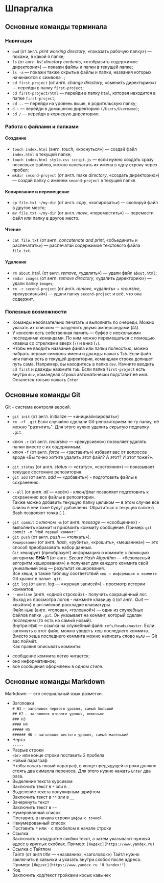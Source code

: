 # Шпаргалка

## Основные команды терминала

### Навигация
* ```pwd``` (от англ. *print working directory*, «показать рабочую папку») — покажи, в какой я папке;
* ```ls``` (от англ. *list directory contents*, «отобразить содержимое директории») — покажи файлы и папки в текущей папке;
* ```ls -a``` — покажи также скрытые файлы и папки, названия которых начинаются с символа ```.```;
* ```cd first-project``` (от англ. *change directory*, «сменить директорию») — перейди в папку ```first-project```;
* ```cd first-project/html``` — перейди в папку ```html```, которая находится в папке ```first-project```;
* ```cd ..``` — перейди на уровень выше, в родительскую папку;
* ```d ~``` — перейди в домашнюю директорию ```(/Users/Username)```;
* ```cd /``` — перейди в корневую директорию.
### Работа с файлами и папками
#### Создание
* ```touch index.html``` (англ. *touch*, «коснуться») — создай файл ```index.html``` в текущей папке;
* ```touch index.html style.css script.js``` — если нужно создать сразу несколько файлов, можно напечатать их имена в одну строку через пробел;
* ```mkdir second-project``` (от англ. make *directory*, «создать директорию») — создай папку с именем ```second-project``` в текущей папке.
#### Копирование и перемещение
* ```cp file.txt ~/my-dir``` (от англ. *copy*, «копировать») — скопируй файл в другое место;
* ```mv file.txt ~/my-dir``` (от англ. *move*, «переместить») — перемести файл или папку в другое место.
#### Чтение
* ```cat file.txt``` (от англ. *concatenate and print*, «объединить и распечатать») — распечатай содержимое текстового файла ```file.txt```.
#### Удаление
* ```rm about.html``` (от англ. *remove*, «удалить») — удали файл ```about.html```;
* ```rmdir images``` (от англ. *remove directory*, «удалить директорию») — удали папку ```images```;
* ```rm -r second-project``` (от англ. *remove*, «удалить» + *recursive*, «рекурсивный») — удали папку ```second-project``` и всё, что она содержит.
### Полезные возможности
* Команды необязательно печатать и выполнять по очереди. Можно указать их списком — разделить двумя амперсандами (```&&```).
* У консоли есть собственная память — буфер с несколькими последними командами. По ним можно перемещаться с помощью клавиш со стрелками вверх (```↑```) и вниз (```↓```).
* Чтобы не вводить название файла или папки полностью, можно набрать первые символы имени и дважды нажать ```Tab```. Если файл или папка есть в текущей директории, командная строка допишет путь сама.
Например, вы находитесь в папке ```dev```. Начните вводить ```cd first``` и дважды нажмите ```Tab```. Если папка ```first-project``` есть внутри ```dev```, командная строка автоматически подставит её имя. Останется только нажать ```Enter```.


## Основные команды Git

Git - система контроля версий.

* ```git init``` (от англ. initialize — «инициализировать»)
* ```rm -rf .git``` Если случайно сделали Git-репозиторием не ту папку, её можно "разгитить". Для этого нужно удалить скрытую подпапку ```.git```.
- ключ ```-r``` (от англ. *recursive* — «рекурсивно») позволяет удалять папки вместе с их содержимым;
- ключ ```-f``` (от англ. *force* — «заставить») избавит вас от вопросов вроде «Вы точно хотите удалить этот файл? А этот? И этот тоже?».
* ```git status``` (от англ. *status* — «статус», «состояние») — показывает текущее состояние репозитория.
* ```git add``` (от англ. *add* — «добавить») - подготовить файлы к сохранению.
- ```--all``` (от англ. *all* — «всё») - ключ/флаг позволяет подготовить к сохранению все файлы в репозитории. <br>
Также можно добавить текущую папку целиком — в этом случае все файлы в ней тоже будут добавлены. Обратиться к текущей папке в Bash позволяет точка (```.```).
* ```git commit``` c ключом ```-m``` (от англ. *message* — «сообщение») - выполнить коммит и присвоить коммиту сообщение.
Пример: ```git commit -m ‘Мой первый коммит!’```
* ```git push``` (от англ. *push* — «толкать»). <br>
```Хеширование``` (от англ. *hash*, «рубить», «крошить», «мешанина») — это способ преобразовать набор данных. <br>
```Git``` хеширует (преобразует) информацию о коммите с помощью алгоритма **SHA-1** (от англ. *Secure Hash Algorithm* — «безопасный алгоритм хеширования») и получает для каждого коммита свой уникальный хеш — результат хеширования. <br>
Все хеши, а также таблицу соответствий ```хеш → информация о коммите``` Git хранит в папке ```.git```.
* ```git log``` (от англ. *log* — «журнал записей») - просмотр истории коммитов.
* ```--oneline``` (англ. «одной строкой») - получить сокращённый лог. <br>
Выход из просмотра логов - нажмите клавишу ```Q``` (от англ. *Quit* — «выйти») в английской раскладке клавиатуры. <br>
Файл ```HEAD``` (англ. «голова», «головной») — один из служебных файлов папки ```.git```. Он указывает на коммит, который сделан последним (то есть на самый новый). <br>
Внутри ```HEAD``` — ссылка на служебный файл: ```refs/heads/master```. Если заглянуть в этот файл, можно увидеть хеш последнего коммита. <br>
Вместо хеша последнего коммита можно написать слово ```HEAD``` — Git вас поймёт. <br>
Как правил описывать коммиты: <br>
- сообщение коммита легко читается;
- оно информативное;
- все сообщения оформлены в одном стиле.

## Основные команды Markdown

Markdown — это специальный язык разметки.

* Заголовки <br>
```# H1 — заголовок первого уровня, самый большой``` <br>
```## H2 — заголовок второго уровня, поменьше``` <br>
```### H3``` <br>
```#### H4``` <br>
```##### H5``` <br>
```###### H6 — заголовок шестого уровня, самый маленький``` <br>
* Черта <br>
```-----```
* Разрыв строки <br>
```<br>``` или конце строки поставить 2 пробела
* Новый параграф <br>
Чтобы начать новый параграф, в конце предыдущей строки должно стоять два символа переноса. Для этого нужно нажать ```Enter``` два раза.
* Выделение текста курсивом <br>
Заключить текст в ```*``` зли в ```_```
* Выделение текста полужирным шрифтом <br>
Заключить текст в ```**``` зли в ```__```
* Зачеркнуть текст <br>
Заключить текст в ```~~```
* Нумерованный список <br>
Поставить в начала строки ```цифры с точкой```
* Ненумерованный список <br>
Поставить ```*``` или ```-``` с пробелом в начале строки
* Ссылка <br>
Заключить в квадратне скобки текст, а затем указывают нужный адрес в круглых скобках.
Пример: ```[Яндекс](https://www.yandex.ru)```
* Ссылка с Тайтлом <br>
Тайтл (от англ *title* — «название», «заголовок»)
Тайтл нужно заключить в кавычки и указать внутри скобок после адреса.
Пример: ```[Яндекс](https://www.yandex.ru "Я Yandex!")```
* Код <br>
Заключить код/текст тройками косых кавычек